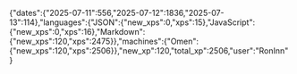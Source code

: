 {"dates":{"2025-07-11":556,"2025-07-12":1836,"2025-07-13":114},"languages":{"JSON":{"new_xps":0,"xps":15},"JavaScript":{"new_xps":0,"xps":16},"Markdown":{"new_xps":120,"xps":2475}},"machines":{"Omen":{"new_xps":120,"xps":2506}},"new_xp":120,"total_xp":2506,"user":"RonInn"}

